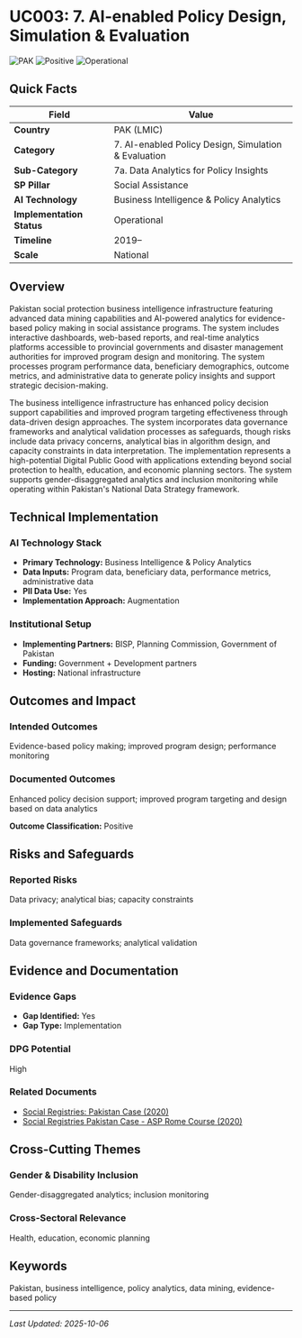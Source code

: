 # UC003: 7. AI-enabled Policy Design, Simulation & Evaluation

![PAK](https://img.shields.io/badge/PAK-green) ![Positive](https://img.shields.io/badge/Positive-blue) ![Operational](https://img.shields.io/badge/Operational-orange)

## Quick Facts

| Field | Value |
|-------|-------|
| **Country** | PAK (LMIC) |
| **Category** | 7. AI-enabled Policy Design, Simulation & Evaluation |
| **Sub-Category** | 7a. Data Analytics for Policy Insights |
| **SP Pillar** | Social Assistance |
| **AI Technology** | Business Intelligence & Policy Analytics |
| **Implementation Status** | Operational |
| **Timeline** | 2019– |
| **Scale** | National |

## Overview

Pakistan social protection business intelligence infrastructure featuring advanced data mining capabilities and AI-powered analytics for evidence-based policy making in social assistance programs. The system includes interactive dashboards, web-based reports, and real-time analytics platforms accessible to provincial governments and disaster management authorities for improved program design and monitoring. The system processes program performance data, beneficiary demographics, outcome metrics, and administrative data to generate policy insights and support strategic decision-making.

The business intelligence infrastructure has enhanced policy decision support capabilities and improved program targeting effectiveness through data-driven design approaches. The system incorporates data governance frameworks and analytical validation processes as safeguards, though risks include data privacy concerns, analytical bias in algorithm design, and capacity constraints in data interpretation. The implementation represents a high-potential Digital Public Good with applications extending beyond social protection to health, education, and economic planning sectors. The system supports gender-disaggregated analytics and inclusion monitoring while operating within Pakistan's National Data Strategy framework.

## Technical Implementation

### AI Technology Stack
- **Primary Technology:** Business Intelligence & Policy Analytics
- **Data Inputs:** Program data, beneficiary data, performance metrics, administrative data
- **PII Data Use:** Yes
- **Implementation Approach:** Augmentation

### Institutional Setup
- **Implementing Partners:** BISP, Planning Commission, Government of Pakistan
- **Funding:** Government + Development partners
- **Hosting:** National infrastructure

## Outcomes and Impact

### Intended Outcomes
Evidence-based policy making; improved program design; performance monitoring

### Documented Outcomes
Enhanced policy decision support; improved program targeting and design based on data analytics

**Outcome Classification:** Positive

## Risks and Safeguards

### Reported Risks
Data privacy; analytical bias; capacity constraints

### Implemented Safeguards
Data governance frameworks; analytical validation

## Evidence and Documentation

### Evidence Gaps
- **Gap Identified:** Yes
- **Gap Type:** Implementation

### DPG Potential
High


### Related Documents

- [Social Registries: Pakistan Case (2020)](../../documents/policy-institutional-reports/D002.md)
- [Social Registries Pakistan Case - ASP Rome Course (2020)](../../documents/policy-institutional-reports/D004.md)

## Cross-Cutting Themes

### Gender & Disability Inclusion
Gender-disaggregated analytics; inclusion monitoring

### Cross-Sectoral Relevance
Health, education, economic planning


## Keywords
Pakistan, business intelligence, policy analytics, data mining, evidence-based policy

---
*Last Updated: 2025-10-06*
